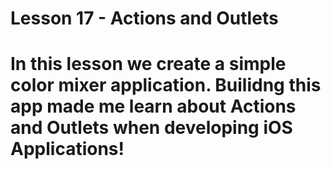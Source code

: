 # Lesson 17 - Actions and Outlets

# In this lesson we create a simple color mixer application. Builidng this app made me learn about Actions and Outlets when developing iOS Applications!
